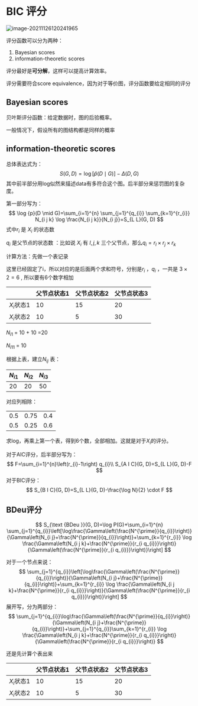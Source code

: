 # BIC 评分

![image-20211126120241965](BIC%20%E8%AF%84%E5%88%86.assets/image-20211126120241965.png)

评分函数可以分为两种：

1. Bayesian scores
2. information-theoretic scores

评分最好是**可分解**，这样可以提高计算效率。

评分需要符合score equivalence，因为对于等价图，评分函数要给定相同的评分

## Bayesian scores

贝叶斯评分函数：给定数据时，图的后验概率。

一般情况下，假设所有的图结构都是同样的概率

## information-theoretic scores

总体表达式为：
$$
S(G, D)=\log [\hat{p}(D \mid G)]-\Delta(D, G)
$$
其中前半部分用log似然来描述data有多符合这个图。后半部分来惩罚图的复杂度。

第一部分写为：
$$
\log {p}(D \mid G)=\sum_{i=1}^{n} \sum_{j=1}^{q_{i}} \sum_{k=1}^{r_{i}} N_{i j k} \log \frac{N_{i j k}}{N_{i j}}=S_{L L}(G, D)
$$
式中$r_i$ 是 $X_i$ 的状态数

$q_i$ 是父节点的状态数 ：比如说 $X_i$  有 $l,j,k$ 三个父节点，那么$q_i = r_l \times r_j \times r_k$ 

计算方法：先做一个表记录

这里已经固定了i，所以对应的是后面两个求和符号，分别是$r_i$ ，$q_i$ ，一共是 $3 \times 2 = 6$ , 所以要有6个数字相加

|    |父节点状态1|父节点状态2|父节点状态3|
|----| :--- | ---- | ---- |
| $X_i$状态1   | 10 | 15 | 20 |
|  $X_i$状态2  | 10 | 5 | 30          |

$N_{i1}$ = 10 + 10 =20 

$N_{i11}$ = 10

根据上表，建立${N_{i j}}$ 表：

| $N_{i1}$ |  $N_{i2}$     |  $N_{i3}$     |
| -------- | ---- | ---- |
| 20 | 20 | 50       |

对应列相除：

|      |      |      |
| ---- | ---- | ---- |
| 0.5  | 0.75 | 0.4  |
| 0.5  | 0.25 | 0.6  |

求log，再乘上第一个表，得到6个数，全部相加。这就是对于$X_i$的评分。

对于AIC评分，后半部分写为：
$$
F=\sum_{i=1}^{n}\left(r_{i}-1\right) q_{i}\\
S_{A I C}(G, D)=S_{L L}(G, D)-F
$$
对于BIC评分：
$$
S_{B I C}(G, D)=S_{L L}(G, D)-\frac{\log N}{2} \cdot F
$$

## BDeu评分

$$ S_{\text {BDeu }}(G, D)=\log P(G)+\sum_{i=1}^{n} \sum_{j=1}^{q_{i}}\left[\log\frac{\Gamma\left(\frac{N^{\prime}}{q_{i}}\right)}{\Gamma\left(N_{i j}+\frac{N^{\prime}}{q_{i}}\right)}+\sum_{k=1}^{r_{i}} \log \frac{\Gamma\left(N_{i j k}+\frac{N^{\prime}}{r_{i q_{i}}}\right)}{\Gamma\left(\frac{N^{\prime}}{r_{i q_{i}}}\right)}\right] $$

对于一个节点来说：
$$
\sum_{j=1}^{q_{i}}\left[\log\frac{\Gamma\left(\frac{N^{\prime}}{q_{i}}\right)}{\Gamma\left(N_{i j}+\frac{N^{\prime}}{q_{i}}\right)}+\sum_{k=1}^{r_{i}} \log \frac{\Gamma\left(N_{i j k}+\frac{N^{\prime}}{r_{i q_{i}}}\right)}{\Gamma\left(\frac{N^{\prime}}{r_{i q_{i}}}\right)}\right]
$$
展开写，分为两部分：
$$
\sum_{j=1}^{q_{i}}\log\frac{\Gamma\left(\frac{N^{\prime}}{q_{i}}\right)}{\Gamma\left(N_{i j}+\frac{N^{\prime}}{q_{i}}\right)}+\sum_{j=1}^{q_{i}}\sum_{k=1}^{r_{i}} \log \frac{\Gamma\left(N_{i j k}+\frac{N^{\prime}}{r_{i q_{i}}}\right)}{\Gamma\left(\frac{N^{\prime}}{r_{i q_{i}}}\right)}
$$




还是先计算个表出来

|    |父节点状态1|父节点状态2|父节点状态3|
|----| ---- | ---- | ---- |
| $X_i$状态1   | 10 | 15 | 20 |
|  $X_i$状态2  | 10 | 5 | 30    |

